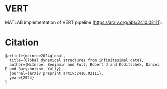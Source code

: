 # VERT
MATLAB implementation of VERT pipeline (https://arxiv.org/abs/2410.02111).

# Citation
```
@article{mcinroe2024global,
  title={Global dynamical structures from infinitesimal data},
  author={McInroe, Benjamin and Full, Robert J and Koditschek, Daniel E and Baryshnikov, Yuliy},
  journal={arXiv preprint arXiv:2410.02111},
  year={2024}
}
```
